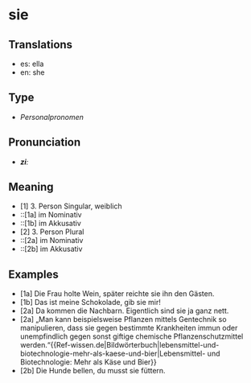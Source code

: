 # sie
## Translations
- es: ella
- en: she
## Type
- _Personalpronomen_
## Pronunciation
- **_ziː_**
## Meaning
- [1] 3. Person Singular, weiblich
- ::[1a] im Nominativ
- ::[1b] im Akkusativ
- [2] 3. Person Plural
- ::[2a] im Nominativ
- ::[2b] im Akkusativ
## Examples
- [1a] Die Frau holte Wein, später reichte sie ihn den Gästen.
- [1b] Das ist meine Schokolade, gib sie mir!
- [2a] Da kommen die Nachbarn. Eigentlich sind sie ja ganz nett.
- [2a] „Man kann beispielsweise Pflanzen mittels Gentechnik so manipulieren, dass sie gegen bestimmte Krankheiten immun oder unempfindlich gegen sonst giftige chemische Pflanzenschutzmittel werden.“<ref>{{Ref-wissen.de|Bildwörterbuch|lebensmittel-und-biotechnologie-mehr-als-kaese-und-bier|Lebensmittel- und Biotechnologie: Mehr als Käse und Bier}}</ref>
- [2b] Die Hunde bellen, du musst sie füttern.
